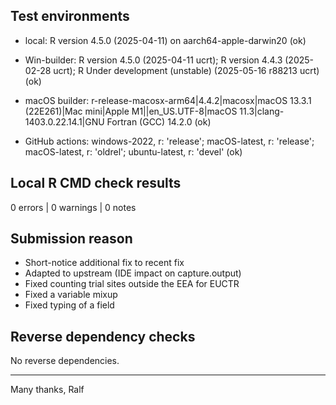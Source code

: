 ## Test environments

* local: R version 4.5.0 (2025-04-11) on aarch64-apple-darwin20 (ok)

* Win-builder: R version 4.5.0 (2025-04-11 ucrt); R version 4.4.3 (2025-02-28 ucrt); R Under development (unstable) (2025-05-16 r88213 ucrt) (ok)

* macOS builder: r-release-macosx-arm64|4.4.2|macosx|macOS 13.3.1 (22E261)|Mac mini|Apple M1||en_US.UTF-8|macOS 11.3|clang-1403.0.22.14.1|GNU Fortran (GCC) 14.2.0 (ok)

* GitHub actions: windows-2022, r: 'release'; macOS-latest, r: 'release'; macOS-latest, r: 'oldrel'; ubuntu-latest, r: 'devel' (ok)


## Local R CMD check results

0 errors | 0 warnings | 0 notes


## Submission reason

- Short-notice additional fix to recent fix
- Adapted to upstream (IDE impact on capture.output)
- Fixed counting trial sites outside the EEA for EUCTR
- Fixed a variable mixup
- Fixed typing of a field


## Reverse dependency checks

No reverse dependencies. 


----

Many thanks,
Ralf

